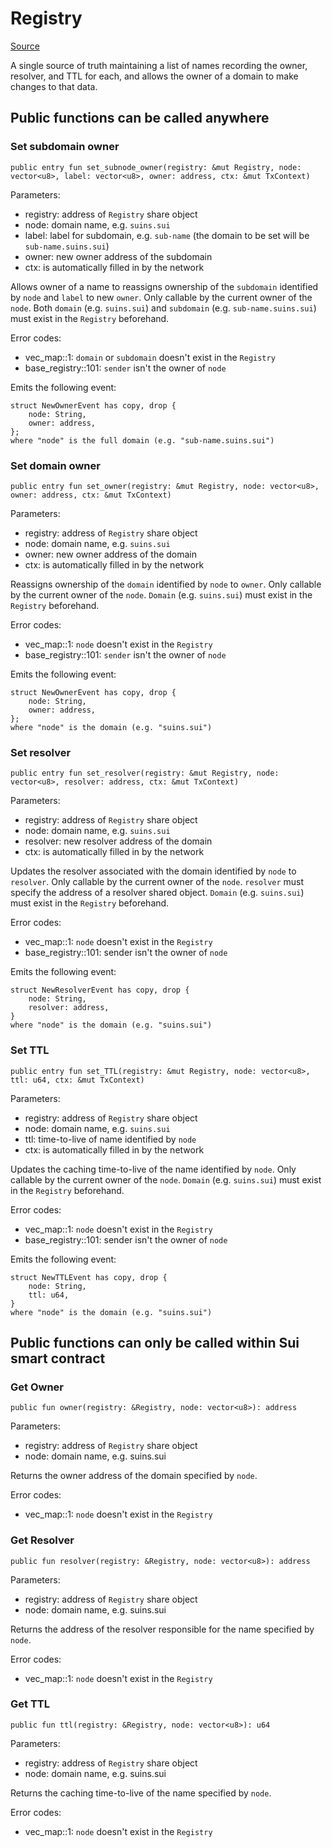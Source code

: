 # Registry

[Source](https://github.com/SuiNSdapp/SuiNS-C/tree/main/sources/registry)

A single source of truth maintaining a list of names recording the owner, resolver, and TTL for each, and allows the owner of a domain to make changes to that data.

## Public functions can be called anywhere
### Set subdomain owner

```text
public entry fun set_subnode_owner(registry: &mut Registry, node: vector<u8>, label: vector<u8>, owner: address, ctx: &mut TxContext)
```
Parameters:
- registry: address of `Registry` share object
- node: domain name, e.g. `suins.sui`
- label: label for subdomain, e.g. `sub-name` (the domain to be set will be `sub-name.suins.sui`)
- owner: new owner address of the subdomain
- ctx: is automatically filled in by the network

Allows owner of a name to reassigns ownership of the `subdomain` identified by `node` and `label` to new `owner`.
Only callable by the current owner of the `node`.
Both `domain` (e.g. `suins.sui`) and `subdomain` (e.g. `sub-name.suins.sui`) must exist in the `Registry` beforehand.

Error codes:
- vec_map::1: `domain` or `subdomain` doesn't exist in the `Registry`
- base_registry::101: `sender` isn't the owner of `node`

Emits the following event:

```text
struct NewOwnerEvent has copy, drop {
    node: String,
    owner: address,
};
where "node" is the full domain (e.g. "sub-name.suins.sui")
```

### Set domain owner

```text
public entry fun set_owner(registry: &mut Registry, node: vector<u8>, owner: address, ctx: &mut TxContext)
```
Parameters:
- registry: address of `Registry` share object
- node: domain name, e.g. `suins.sui`
- owner: new owner address of the domain
- ctx: is automatically filled in by the network

Reassigns ownership of the `domain` identified by `node` to `owner`.
Only callable by the current owner of the `node`.
`Domain` (e.g. `suins.sui`) must exist in the `Registry` beforehand.

Error codes:
- vec_map::1: `node` doesn't exist in the `Registry`
- base_registry::101: `sender` isn't the owner of `node`

Emits the following event:

```text
struct NewOwnerEvent has copy, drop {
    node: String,
    owner: address,
};
where "node" is the domain (e.g. "suins.sui")
```

### Set resolver

```text
public entry fun set_resolver(registry: &mut Registry, node: vector<u8>, resolver: address, ctx: &mut TxContext)
```

Parameters:
- registry: address of `Registry` share object
- node: domain name, e.g. `suins.sui`
- resolver: new resolver address of the domain
- ctx: is automatically filled in by the network

Updates the resolver associated with the domain identified by `node` to `resolver`.
Only callable by the current owner of the `node`. `resolver` must specify the address of a resolver shared object.
`Domain` (e.g. `suins.sui`) must exist in the `Registry` beforehand.

Error codes:
- vec_map::1: `node` doesn't exist in the `Registry`
- base_registry::101: sender isn't the owner of `node`

Emits the following event:

```text
struct NewResolverEvent has copy, drop {
    node: String,
    resolver: address,
}
where "node" is the domain (e.g. "suins.sui")
```

### Set TTL

```text
public entry fun set_TTL(registry: &mut Registry, node: vector<u8>, ttl: u64, ctx: &mut TxContext)
```

Parameters:
- registry: address of `Registry` share object
- node: domain name, e.g. `suins.sui`
- ttl: time-to-live of name identified by `node`
- ctx: is automatically filled in by the network

Updates the caching time-to-live of the name identified by `node`.
Only callable by the current owner of the `node`.
`Domain` (e.g. `suins.sui`) must exist in the `Registry` beforehand.

Error codes:
- vec_map::1: `node` doesn't exist in the `Registry`
- base_registry::101: sender isn't the owner of `node`

Emits the following event:

```text
struct NewTTLEvent has copy, drop {
    node: String,
    ttl: u64,
}
where "node" is the domain (e.g. "suins.sui")
```

## Public functions can only be called within Sui smart contract
### Get Owner

```text
public fun owner(registry: &Registry, node: vector<u8>): address
```
Parameters:
- registry: address of `Registry` share object
- node: domain name, e.g. suins.sui

Returns the owner address of the domain specified by `node`.

Error codes:
- vec_map::1: `node` doesn't exist in the `Registry`

### Get Resolver

```text
public fun resolver(registry: &Registry, node: vector<u8>): address
```
Parameters:
- registry: address of `Registry` share object
- node: domain name, e.g. suins.sui

Returns the address of the resolver responsible for the name specified by `node`.

Error codes:
- vec_map::1: `node` doesn't exist in the `Registry`

### Get TTL

```text
public fun ttl(registry: &Registry, node: vector<u8>): u64
```
Parameters:
- registry: address of `Registry` share object
- node: domain name, e.g. suins.sui

Returns the caching time-to-live of the name specified by `node`.

Error codes:
- vec_map::1: `node` doesn't exist in the `Registry`
